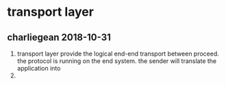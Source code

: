 # transport layer
## charliegean 2018-10-31
1. transport layer provide the logical end-end transport between proceed. the protocol is running on the end system. the sender will translate the application   into 
2. 
<!--stackedit_data:
eyJoaXN0b3J5IjpbMTA3MjYzNzg3Myw3MzA5OTgxMTZdfQ==
-->